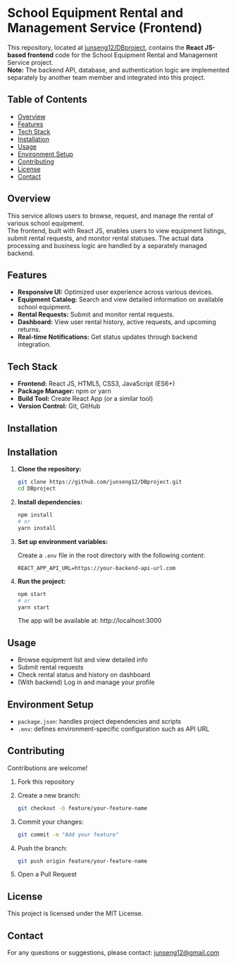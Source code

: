 # School Equipment Rental and Management Service (Frontend)

This repository, located at [junseng12/DBproject](https://github.com/junseng12/DBproject), contains the **React JS-based frontend** code for the School Equipment Rental and Management Service project.  
**Note:** The backend API, database, and authentication logic are implemented separately by another team member and integrated into this project.

## Table of Contents

- [Overview](#overview)
- [Features](#features)
- [Tech Stack](#tech-stack)
- [Installation](#installation)
- [Usage](#usage)
- [Environment Setup](#environment-setup)
- [Contributing](#contributing)
- [License](#license)
- [Contact](#contact)

## Overview

This service allows users to browse, request, and manage the rental of various school equipment.  
The frontend, built with React JS, enables users to view equipment listings, submit rental requests, and monitor rental statuses. The actual data processing and business logic are handled by a separately managed backend.

## Features

- **Responsive UI:** Optimized user experience across various devices.
- **Equipment Catalog:** Search and view detailed information on available school equipment.
- **Rental Requests:** Submit and monitor rental requests.
- **Dashboard:** View user rental history, active requests, and upcoming returns.
- **Real-time Notifications:** Get status updates through backend integration.

## Tech Stack

- **Frontend:** React JS, HTML5, CSS3, JavaScript (ES6+)
- **Package Manager:** npm or yarn
- **Build Tool:** Create React App (or a similar tool)
- **Version Control:** Git, GitHub

## Installation

## Installation

1. **Clone the repository:**

   ```bash
   git clone https://github.com/junseng12/DBproject.git
   cd DBproject
   ```

2. **Install dependencies:**

   ```bash
   npm install
   # or
   yarn install
   ```

3. **Set up environment variables:**

   Create a `.env` file in the root directory with the following content:

   ```env
   REACT_APP_API_URL=https://your-backend-api-url.com
   ```

4. **Run the project:**

   ```bash
   npm start
   # or
   yarn start
   ```

   The app will be available at: http://localhost:3000

## Usage

- Browse equipment list and view detailed info  
- Submit rental requests  
- Check rental status and history on dashboard  
- (With backend) Log in and manage your profile

## Environment Setup

- `package.json`: handles project dependencies and scripts  
- `.env`: defines environment-specific configuration such as API URL

## Contributing

Contributions are welcome!

1. Fork this repository  
2. Create a new branch:

   ```bash
   git checkout -b feature/your-feature-name
   ```

3. Commit your changes:

   ```bash
   git commit -m "Add your feature"
   ```

4. Push the branch:

   ```bash
   git push origin feature/your-feature-name
   ```

5. Open a Pull Request

## License

This project is licensed under the MIT License.

## Contact

For any questions or suggestions, please contact: junseng12@gmail.com

